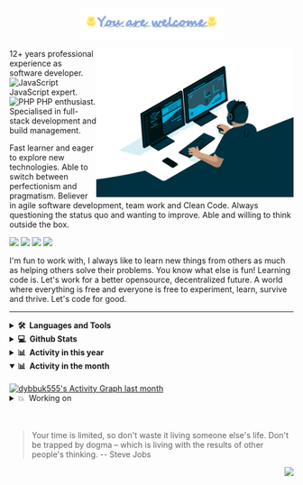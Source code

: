 <!-- Heading -->
<p align="center">
    <img align="center" width="50%" src="./assets/title.gif" /><br>
</p>

<img align="right" width="350" src="./assets/developer.gif" />
<p>
12+ years professional experience as software developer. <img src="https://profilinator.rishav.dev/skills-assets/javascript-original.svg" alt="JavaScript" height="20" /> JavaScript expert. <img src="https://profilinator.rishav.dev/skills-assets/php-original.svg" alt="PHP" height="30" /> PHP enthusiast. Specialised in full-stack development and build management.

Fast learner and eager to explore new technologies. Able to switch between perfectionism and pragmatism. Believer in agile software development, team work and Clean Code. Always questioning the status quo and wanting to improve. Able and willing to think outside the box.
</p>

<!-- https://github-readme-stats.vercel.app/api?username=dybbuk555&show_icons=true -->
<p>
  <a href="#"><img src="https://img.shields.io/badge/JavaScript-Expert-_.svg?logo=javascript"></a>
  <a href="#"><img src="https://img.shields.io/badge/PHP-Enthusiast-_.svg?logo=php"></a>
  <a href="#"><img src="https://img.shields.io/badge/TDD-Advocate-_.svg"></a>
  <a href="#"><img src="https://img.shields.io/badge/Clean%20Code-Evangelist-_.svg"></a>
</p>

I'm fun to work with, I always like to learn new things from others as much as helping others solve their problems. You know what else is fun! Learning code is. Let's work for a better opensource, decentralized future. A world where everything is free and everyone is free to experiment, learn, survive and thrive. Let's code for good.

<!-- About section -->

---
<details>
  <summary><b>🛠️&nbsp;&nbsp;Languages and Tools</b></summary>
  <!-- Some badges are from https://github.com/Ileriayo/markdown-badges -->

  <br />
  <p>
      <a href="#"><img alt="HTML" src="https://img.shields.io/badge/HTML-20232a.svg?style=plastic&logo=html5"></a>
      <a href="#"><img alt="CSS" src="https://img.shields.io/badge/CSS-20232a.svg?style=plastic&logo=css3"></a>
      <a href="#"><img alt="JavaScript" src="https://img.shields.io/badge/JavaScript-20232a.svg?style=plastic&logo=javascript"></a>
      <a href="#"><img alt="TypeScript" src="https://img.shields.io/badge/TypeScript-20232a.svg?style=plastic&logo=typescript"></a>
      <a href="#"><img alt="PHP" src="https://img.shields.io/badge/PHP-20232a.svg?style=plastic&logo=php&logoColor=E2231A"></a>
      <a href="#"><img alt="SQL" src="https://custom-icon-badges.demolab.com/badge/SQL-20232a.svg?style=plastic&logo=database"></a>
      <a href="#"><img alt="C" src="https://custom-icon-badges.demolab.com/badge/C-20232a.svg?style=plastic&logo=c-in-hexagon"></a>
      <a href="#"><img alt="C++" src="https://custom-icon-badges.demolab.com/badge/C++-20232a.svg?style=plastic&logo=cpp2"></a>
      <a href="#"><img alt="C#" src="https://custom-icon-badges.demolab.com/badge/C%23-20232a.svg?style=plastic&logo=cs2"></a>
      <a href="#"><img alt="Java" src="https://custom-icon-badges.demolab.com/badge/Java-20232a.svg?style=plastic&logo=java"></a>
      <a href="#"><img alt="Solidity" src="https://custom-icon-badges.demolab.com/badge/Solidity-20232a.svg?style=plastic&logo=solidity"></a>
  </p>
  <p>
      <a href="#"><img alt="React" src="https://img.shields.io/badge/React-20232a.svg?style=plastic&logo=react"></a>
      <a href="#"><img alt="Next.js" src="https://img.shields.io/badge/Next.js-20232a.svg?style=plastic&logo=nextdotjs"></a>
      <a href="#"><img alt="Vue.js" src="https://img.shields.io/badge/Vue.js-20232a.svg?style=plastic&logo=vuedotjs"></a>
      <a href="#"><img alt="Svelte.js" src="https://img.shields.io/badge/Svelte.js-20232a.svg?style=plastic&logo=svelte"></a>
      <a href="#"><img alt="Angular" src="https://img.shields.io/badge/Angular-20232a.svg?style=plastic&logo=angular"></a>
      <a href="#"><img alt="Web3.js" src="https://img.shields.io/badge/Web3.js-20232a.svg?style=plastic&logo=web3dotjs"></a>
      <a href="#"><img alt="Bootstrap" src="https://img.shields.io/badge/Bootstrap-20232a.svg?style=plastic&logo=bootstrap"></a>
      <a href="#"><img alt="TailwindCSS" src="https://img.shields.io/badge/TailwindCSS-20232a.svg?style=plastic&logo=tailwindcss"></a>
      <a href="#"><img alt="Material Design" src="https://img.shields.io/badge/Material%20Design-20232a.svg?style=plastic&logo=material-design"></a>
      <a href="#"><img alt="Chakra UI" src="https://img.shields.io/badge/Chakra%20UI-20232a.svg?style=plastic&logo=chakraui"></a>
      <a href="#"><img alt="Express.js" src="https://img.shields.io/badge/Express.js-20232a.svg?style=plastic&logo=express"></a>
      <a href="#"><img alt="Laravel" src="https://img.shields.io/badge/Laravel-20232a.svg?style=plastic&logo=laravel"></a>
      <a href="#"><img alt="CodeIgniter" src="https://img.shields.io/badge/CodeIgniter-20232a.svg?style=plastic&logo=codeigniter"></a>
      <a href="#"><img alt="Symfony" src="https://img.shields.io/badge/Symfony-20232a.svg?style=plastic&logo=symfony"></a>
      <a href="#"><img alt="Wordpress" src="https://img.shields.io/badge/Wordpress-20232a.svg?style=plastic&logo=wordpress"></a>
      <a href="#"><img alt="Shopify" src="https://img.shields.io/badge/Shopify-20232a.svg?style=plastic&logo=shopify"></a>
      <a href="#"><img alt="Webflow" src="https://img.shields.io/badge/Webflow-20232a.svg?style=plastic&logo=webflow"></a>
      <a href="#"><img alt="Shopware" src="https://img.shields.io/badge/Shopware-20232a.svg?style=plastic&logo=shopware"></a>
  </p>
  <p>
      <a href="#"><img alt="MySQL" src="https://img.shields.io/badge/MySQL-20232a.svg?style=plastic&logo=mysql"></a>
      <a href="#"><img alt="SQLite" src ="https://img.shields.io/badge/SQLite-20232a.svg?style=plastic&logo=sqlite"></a>
      <a href="#"><img alt="PostgreSQL" src ="https://img.shields.io/badge/PostgreSQL-20232a.svg?style=plastic&logo=postgresql"></a>
      <a href="#"><img alt="Oracle" src ="https://img.shields.io/badge/Oracle-20232a.svg?style=plastic&logo=oracle"></a>
      <a href="#"><img alt="MongoDB" src ="https://img.shields.io/badge/MongoDB-20232a.svg?style=plastic&logo=mongodb"></a>
      <a href="#"><img alt="Heroku" src="https://img.shields.io/badge/Heroku-20232a.svg?style=plastic&logo=heroku"></a>
      <a href="#"><img alt="Vercel" src="https://img.shields.io/badge/Vercel-20232a.svg?style=plastic&logo=vercel"></a>
      <a href="#"><img alt="GitHub Pages" src="https://img.shields.io/badge/GitHub%20Pages-20232a.svg?style=plastic&logo=github"></a>
      <a href="#"><img alt="Notion" src="https://img.shields.io/badge/Notion-20232a.svg?style=plastic&logo=notion"></a>
      <a href="#"><img alt="Render" src="https://img.shields.io/badge/Render-20232a.svg?style=plastic&logo=render"></a>
      <a href="#"><img alt="Docker" src="https://img.shields.io/badge/Docker-20232a.svg?style=plastic&logo=docker"></a>
      <a href="#"><img alt="Nginx" src="https://img.shields.io/badge/Nginx-20232a.svg?style=plastic&logo=nginx"></a>
  </p>
  <p>
      <a href="#"><img alt="Visual Studio Code" src="https://img.shields.io/badge/Visual%20Studio%20Code-20232a.svg?style=plastic&logo=visual-studio-code"></a>
      <a href="#"><img alt="Postman" src="https://img.shields.io/badge/Postman-20232a.svg?style=plastic&logo=postman"></a>
      <a href="#"><img alt="Figma" src="https://img.shields.io/badge/Figma-20232a.svg?style=plastic&logo=figma"></a>
      <a href="#"><img alt="Adobe" src="https://img.shields.io/badge/Adobe-20232a.svg?style=plastic&logo=adobe"></a>
      <a href="#"><img alt="Git" src="https://img.shields.io/badge/Git-20232a.svg?style=plastic&logo=git"></a>
      <a href="#"><img alt="Bitbucket" src="https://img.shields.io/badge/Bitbucket-20232a.svg?style=plastic&logo=bitbucket"></a>
      <a href="#"><img alt="Jira" src="https://img.shields.io/badge/Jira-20232a.svg?style=plastic&logo=jira"></a>
      <a href="#"><img alt="Trello" src="https://img.shields.io/badge/Trello-20232a.svg?style=plastic&logo=trello"></a>
      <a href="#"><img alt="Stack Overflow" src="https://img.shields.io/badge/Stack%20Overflow-20232a.svg?style=plastic&logo=stack-overflow"></a>
  </p>
</details>

<details>
  <summary><b>💻&nbsp;&nbsp;Github Stats</b></summary>

  <!-- https://github.com/dybbuk555 -->
  <br />
  <a href="https://github.com/dybbuk555">
      <img title="🔥 Get streak stats for your profile at git.io/streak-stats" alt="dybbuk555's streak" src="https://github-readme-streak-stats.herokuapp.com/?user=dybbuk555&theme=monokai-metallian&hide_border=true" height="192px"/>
  </a>
  <a href="https://github.com/dybbuk555"><img alt="dybbuk555's Top Languages" src="https://github-readme-stats.vercel.app/api/top-langs/?username=dybbuk555&langs_count=8&layout=compact&theme=react&hide_border=true&bg_color=1F222E&title_color=F85D7F&icon_color=F8D866&hide=Jupyter%20Notebook" height="192px"/></a>
  <br/>

  <b>Note:</b> Top languages is only a metric of the languages my public code consists of and doesn't reflect experience or skill level.
</details>

<details>
  <summary><b>📊&nbsp;&nbsp;Activity in this year</b></summary>
  <br />
  <a href="https://github.com/dybbuk555">
    <img alt="dybbuk555's Activity Graph last year" src="https://github-profile-summary-cards.vercel.app/api/cards/profile-details?username=dybbuk555&theme=github_dark" />
  </a>
</details>

<details open>
  <summary><b>📊&nbsp;&nbsp;Activity in the month</b></summary>
  <br />
  <a href="https://github.com/dybbuk555">
    <img alt="dybbuk555's Activity Graph last month" src="https://github-readme-activity-graph.cyclic.app/graph/?username=dybbuk555&bg_color=1F222E&color=F8D866&line=F85D7F&point=FFFFFF&hide_border=true" />
  </a>
</details>

<details>
<summary>💥&nbsp;&nbsp;Working on </summary>
<br>
<a href="https://github.com/dybbuk555/swimming_school_management">
<img src="https://github-readme-stats-defcon27.vercel.app/api/pin/?username=dybbuk555&repo=swimming_school_management&show_owner=true&theme=react" />
</a>
<a href="https://github.com/dybbuk555/flowers_shopping">
<img src="https://github-readme-stats-defcon27.vercel.app/api/pin/?username=dybbuk555&repo=flowers_shopping&show_owner=true&theme=react" />
</a>
</details>

<br/>
<br/>

> Your time is limited, so don't waste it living someone else's life. Don't be trapped by dogma – which is living with the results of other people's thinking.
> -- Steve Jobs

<div align="right">
  <img src="https://img.shields.io/badge/Say%20Thanks-!-1EAEDB.svg">
</div>

